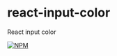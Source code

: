 # react-input-color
React input color

[![NPM](https://nodei.co/npm/react-input-color.png?compact=true)](https://nodei.co/npm/react-input-color/)
